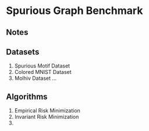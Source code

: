 # Spurious Graph Benchmark

## Notes



## Datasets
1. Spurious Motif Dataset
2. Colored MNIST Dataset
3. Molhiv Dataset
...

## Algorithms
1. Empirical Risk Minimization
2. Invariant Risk Minimization
3. 



